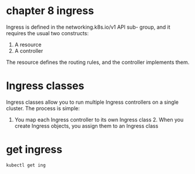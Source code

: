 # chapter 8 ingress

Ingress is defined in the networking.k8s.io/v1 API sub- group, and it requires the usual two constructs:

1. A resource 
2. A controller

The resource defines the routing rules, and the controller implements them.

# Ingress classes
Ingress classes allow you to run multiple Ingress controllers on a single cluster. The process is simple:

1. You map each Ingress controller to its own Ingress class 2. When you create Ingress objects, you assign them to an
Ingress class

# get ingress
`kubectl get ing`